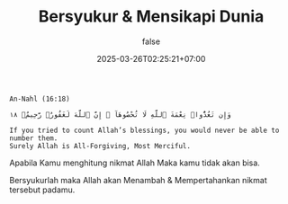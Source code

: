 ﻿---
cascade: 
  tags:
  - journey
  - catatan
  url: /:year/:month/26
date: "2025-03-26T02:25:21+07:00"
draft: false
images: null
title: Bersyukur & Mensikapi Dunia
toc: false
author: false
---

```text
An-Nahl (16:18) 

وَإِن تَعُدُّوا۟ نِعْمَةَ ٱللَّهِ لَا تُحْصُوهَآ ۗ إِنَّ ٱللَّهَ لَغَفُورٌۭ رَّحِيمٌۭ ١٨

If you tried to count Allah’s blessings, you would never be able to number them.
Surely Allah is All-Forgiving, Most Merciful.

```


Apabila Kamu menghitung nikmat Allah Maka kamu tidak akan bisa.

Bersyukurlah maka Allah akan Menambah & Mempertahankan nikmat tersebut padamu.





